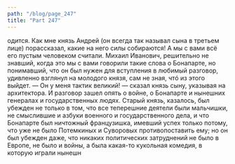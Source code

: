 ```yaml
---
path: "/blog/page_247"
title: "Part 247"
---
```


одится. Как мне князь Андрей (он всегда так называл сына в третьем лице) порассказал, какие на него силы собираются! А мы с вами всё его пустым человеком считали.
Михаил Иванович, решительно не знавший, когда это мы с вами говорили такие слова о Бонапарте, но понимавший, что он был нужен для вступления в любимый разговор, удивленно взглянул на молодого князя, сам не зная, чтó из этого выйдет.
— Он у меня тактик великий! — сказал князь сыну, указывая на архитектора.
И разговор зашел опять о войне, о Бонапарте и нынешних генералах и государственных людях. Старый князь, казалось, был убежден не только в том, что все теперешние деятели были мальчишки, не смыслившие и азбуки военного и государственного дела, и что Бонапарте был ничтожный французишка, имевший успех только потому, что уже не было Потемкиных и Суворовых противопоставить ему; но он был убежден даже, что никаких политических затруднений не было в Европе, не было и войны, а была какая-то кукольная комедия, в которую играли нынешн
